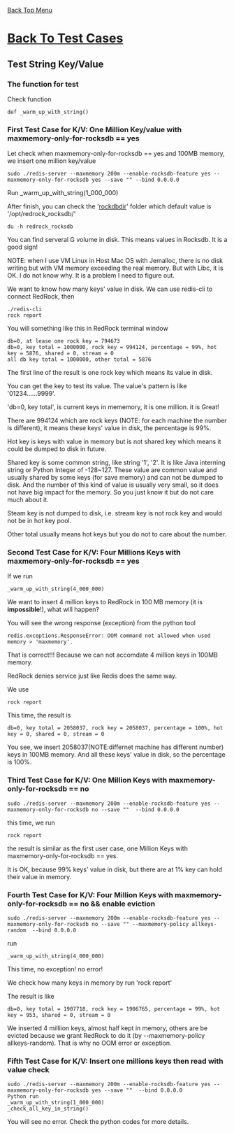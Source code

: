 [Back Top Menu](../README.md) 

# [Back To Test Cases](test_en.md)

## Test String Key/Value

### The function for test

Check function
```
def _warm_up_with_string()
```

### First Test Case for K/V: One Million Key/value with maxmemory-only-for-rocksdb == yes

Let check when maxmemory-only-for-rocksdb == yes and 100MB memory, we insert one million key/value 
```
sudo ./redis-server --maxmemory 200m --enable-rocksdb-feature yes --maxmemory-only-for-rocksdb yes --save "" --bind 0.0.0.0
```
Run _warm_up_with_string(1_000_000) 

After finish, you can check the '[rockdbdir](howrun_en.md)' folder which default value is '/opt/redrock_rocksdb/'
```
du -h redrock_rocksdb
```
You can find serveral G volume in disk. This means values in Rocksdb. It is a good sign!

NOTE: when I use VM Linux in Host Mac OS with Jemalloc, there is no disk writing but with VM memory exceeding the real memory. But with Libc, it is OK. I do not know why. It is a problem I need to figure out. 

We want to know how many keys' value in disk. We can use redis-cli to connect RedRock, then
```
./redis-cli
rock report
```
You will something like this in RedRock terminal window
```
db=0, at lease one rock key = 794673
db=0, key total = 1000000, rock key = 994124, percentage = 99%, hot key = 5876, shared = 0, stream = 0
all db key total = 1000000, other total = 5876
```
The first line of the result is one rock key which means its value in disk. 

You can get the key to test its value. The value's pattern is like '01234......9999'.

'db=0, key total', is current keys in mememory, it is one million. it is Great!

There are 994124 which are rock keys (NOTE: for each machine the number is different), it means these keys' value in disk, the percentage is 99%.

Hot key is keys with value in memory but is not shared key which means it could be dumped to disk in future.

Shared key is some common string, like string '1', '2'. It is like Java interning string or Python Integer of -128~127. These value are common value and usually shared by some keys (for save memory) and can not be dumped to disk. And the number of this kind of value is usually very small, so it does not have big impact for the memory. So you just know it but do not care much about it.

Steam key is not dumped to disk, i.e. stream key is not rock key and would not be in hot key pool.

Other total usually means hot keys but you do not to care about the number.

### Second Test Case for K/V: Four Millions Keys with maxmemory-only-for-rocksdb == yes

If we run 
```
_warm_up_with_string(4_000_000)
```
We want to insert 4 million keys to RedRock in 100 MB memory (it is **impossible**!), what will happen?

You will see the wrong response (exception) from the python tool
```
redis.exceptions.ResponseError: OOM command not allowed when used memory > 'maxmemory'.
```

That is correct!!! Because we can not accomdate 4 million keys in 100MB memory. 

RedRock denies service just like Redis does the same way.

We use 
```
rock report
```
This time, the result is 
```
db=0, key total = 2058037, rock key = 2058037, percentage = 100%, hot key = 0, shared = 0, stream = 0
```

You see, we insert 2058037(NOTE:differnet machine has different number) keys in 100MB memory. 
And all these keys' value in disk, so the percentage is 100%.

### Third Test Case for K/V: One Million Keys with maxmemory-only-for-rocksdb == no

```
sudo ./redis-server --maxmemory 200m --enable-rocksdb-feature yes --maxmemory-only-for-rocksdb no --save ""  --bind 0.0.0.0
```
this time, we run 
```
rock report
```
the result is similar as the first user case, one Million Keys with maxmemory-only-for-rocksdb == yes.

It is OK, because 99% keys' value in disk, but there are at 1% key can hold their value in memory.

### Fourth Test Case for K/V: Four Million Keys with maxmemory-only-for-rocksdb == no && enable eviction

```
sudo ./redis-server --maxmemory 200m --enable-rocksdb-feature yes --maxmemory-only-for-rocksdb no --save "" --maxmemory-policy allkeys-random  --bind 0.0.0.0
```

run 
```
_warm_up_with_string(4_000_000)
```
This time, no exception! no error!

We check how many keys in memory by run 'rock report'

The result is like 
```
db=0, key total = 1907718, rock key = 1906765, percentage = 99%, hot key = 953, shared = 0, stream = 0
```
We inserted 4 milliion keys, almost half kept in memory, others are be evicted because we grant RedRock to do it (by --maxmemory-policy allkeys-random). That is why no OOM error or exception.

### Fifth Test Case for K/V: Insert one millions keys then read with value check

```
sudo ./redis-server --maxmemory 200m --enable-rocksdb-feature yes --maxmemory-only-for-rocksdb yes --save ""  --bind 0.0.0.0
Python run 
_warm_up_with_string(1_000_000)
_check_all_key_in_string()
```

You will see no error. Check the python codes for more details.




